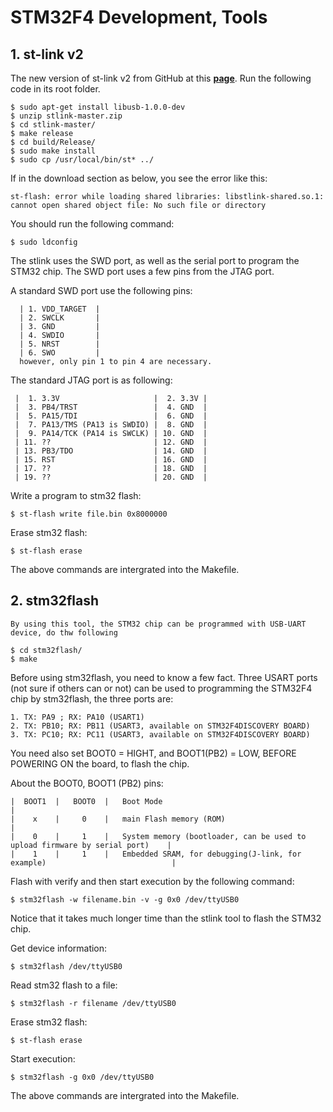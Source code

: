 # STM32F4  Development, Tools

## 1. st-link v2

The new version of st-link v2 from GitHub at this **[page](https://github.com/texane/stlink)**. Run the following code in its root folder.

	$ sudo apt-get install libusb-1.0.0-dev
	$ unzip stlink-master.zip
    $ cd stlink-master/
	$ make release
    $ cd build/Release/
    $ sudo make install
    $ sudo cp /usr/local/bin/st* ../

If in the download section as below, you see the error like this:

	st-flash: error while loading shared libraries: libstlink-shared.so.1: cannot open shared object file: No such file or directory

You should run the following command:

	$ sudo ldconfig


The stlink uses the SWD port, as well as the serial port to program the STM32 chip. The SWD port uses a few pins from the JTAG port.

A standard SWD port use the following pins:


      | 1. VDD_TARGET  |
      | 2. SWCLK       |
      | 3. GND         |
      | 4. SWDIO       |
      | 5. NRST        |
      | 6. SWO         |
      however, only pin 1 to pin 4 are necessary.

The standard JTAG port is as following:


     |  1. 3.3V                     |  2. 3.3V |
     |  3. PB4/TRST                 |  4. GND  |
     |  5. PA15/TDI                 |  6. GND  |
     |  7. PA13/TMS (PA13 is SWDIO) |  8. GND  |
     |  9. PA14/TCK (PA14 is SWCLK) | 10. GND  |
	 | 11. ??                       | 12. GND  |
     | 13. PB3/TDO                  | 14. GND  |
     | 15. RST                      | 16. GND  |
     | 17. ??                       | 18. GND  |
     | 19. ??                       | 20. GND  |

Write a program to stm32 flash:

	$ st-flash write file.bin 0x8000000

Erase stm32 flash:

	$ st-flash erase

The above commands are intergrated into the Makefile.

## 2. stm32flash
	By using this tool, the STM32 chip can be programmed with USB-UART device, do thw following

	$ cd stm32flash/
	$ make 
Before using stm32flash, you need to know a few fact. Three USART ports (not sure if others can or not) can be used to programming the STM32F4 chip by stm32flash, the three ports are:

	1. TX: PA9 ; RX: PA10 (USART1)
	2. TX: PB10; RX: PB11 (USART3, available on STM32F4DISCOVERY BOARD)
	3. TX: PC10; RX: PC11 (USART3, available on STM32F4DISCOVERY BOARD)

You need also set BOOT0 = HIGHT, and BOOT1(PB2) = LOW, BEFORE POWERING ON the board, to flash the chip.

About the BOOT0, BOOT1 (PB2) pins:

	|  BOOT1  |   BOOT0  |   Boot Mode                                                                    |
	|    x    |     0    |   main Flash memory (ROM)                                                      |
	|    0    |     1    |   System memory (bootloader, can be used to upload firmware by serial port)    |
	|    1    |     1    |   Embedded SRAM, for debugging(J-link, for example)                            |



Flash with verify and then start execution by the following command:

	$ stm32flash -w filename.bin -v -g 0x0 /dev/ttyUSB0

Notice that it takes much longer time than the stlink tool to flash the STM32 chip.

Get device information:

	$ stm32flash /dev/ttyUSB0

Read stm32 flash to a file:

	$ stm32flash -r filename /dev/ttyUSB0

Erase stm32 flash:

	$ st-flash erase

Start execution:

	$ stm32flash -g 0x0 /dev/ttyUSB0

The above commands are intergrated into the Makefile.



